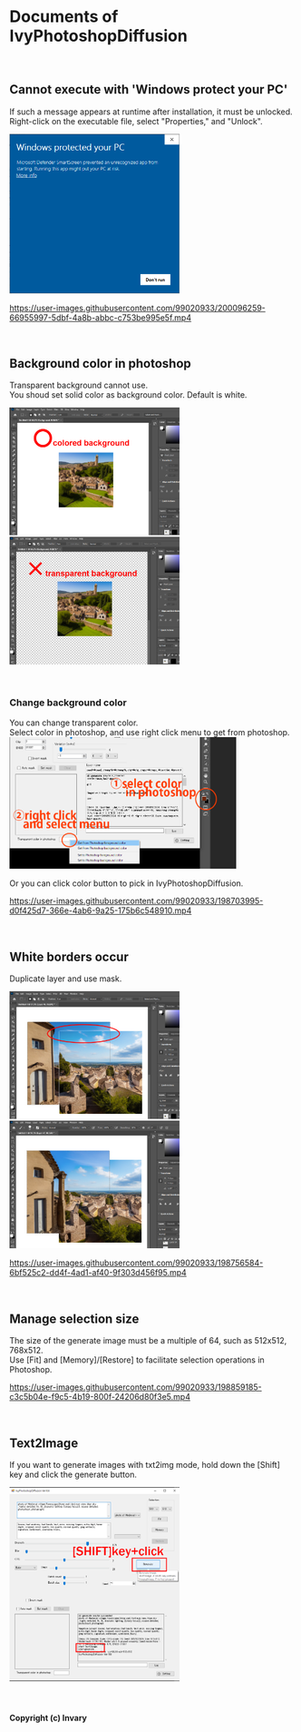 # Documents of IvyPhotoshopDiffusion


<br />

## Cannot execute with 'Windows protect your PC'

If such a message appears at runtime after installation, it must be unlocked. <br />
Right-click on the executable file, select "Properties," and "Unlock". <br />

<img src="https://raw.githubusercontent.com/Invary/IvyPhotoshopDiffusion/main/doc/res/doc05_locked.png" width="300" />

https://user-images.githubusercontent.com/99020933/200096259-66955997-5dbf-4a8b-abbc-c753be995e5f.mp4


<br />


## Background color in photoshop

Transparent background cannot use. <br />
You shoud set solid color as background color. Default is white. <br />

<img src="https://raw.githubusercontent.com/Invary/IvyPhotoshopDiffusion/main/doc/res/doc01_ok_colored.png" width="300" /> <img src="https://raw.githubusercontent.com/Invary/IvyPhotoshopDiffusion/main/doc/res/doc01_ng_transparent.png" width="300" />

<br />

### Change background color

You can change transparent color. <br />
Select color in photoshop, and use right click menu to get from photoshop. <br />
<img src="https://raw.githubusercontent.com/Invary/IvyPhotoshopDiffusion/main/doc/res/doc01_getset.png" width="400" /> 

Or you can click color button to pick in IvyPhotoshopDiffusion. <br />

https://user-images.githubusercontent.com/99020933/198703995-d0f425d7-366e-4ab6-9a25-175b6c548910.mp4

<br />


## White borders occur

Duplicate layer and use mask. <br />

<img src="https://raw.githubusercontent.com/Invary/IvyPhotoshopDiffusion/main/doc/res/doc02_ng_white_edge.png" width="300" /> <img src="https://raw.githubusercontent.com/Invary/IvyPhotoshopDiffusion/main/doc/res/doc02_ok_smooth_edge.png" width="300" />

https://user-images.githubusercontent.com/99020933/198756584-6bf525c2-dd4f-4ad1-af40-9f303d456f95.mp4

<br />


## Manage selection size

The size of the generate image must be a multiple of 64, such as 512x512, 768x512. <br />
Use [Fit] and [Memory]/[Restore] to facilitate selection operations in Photoshop. <br />

https://user-images.githubusercontent.com/99020933/198859185-c3c5b04e-f9c5-4b19-800f-24206d80f3e5.mp4

<br />


## Text2Image

If you want to generate images with txt2img mode, hold down the [Shift] key and click the generate button. <br />

<img src="https://raw.githubusercontent.com/Invary/IvyPhotoshopDiffusion/main/doc/res/doc04_txt2img.png" width="300" />





<br />
<br />
<br />

#### Copyright (c) Invary




